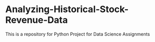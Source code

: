 # Analyzing-Historical-Stock-Revenue-Data
This is a repository for Python Project for Data Science Assignments
